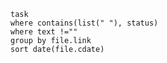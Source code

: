 
```dataview
task
where contains(list(" "), status)
where text !=""
group by file.link
sort date(file.cdate)
```
